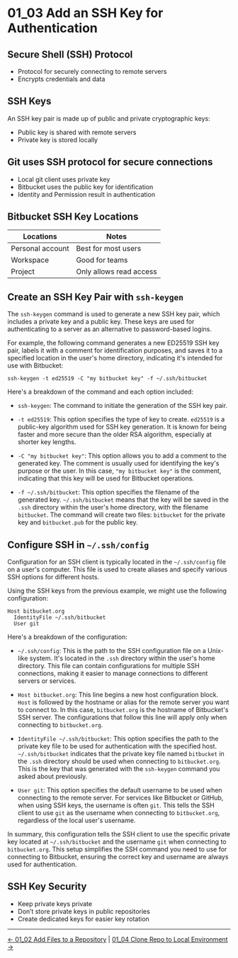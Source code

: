 # 01_03 Add an SSH Key for Authentication

## Secure Shell (SSH) Protocol
- Protocol for securely connecting to remote servers
- Encrypts credentials and data

## SSH Keys
An SSH key pair is made up of public and private cryptographic keys:

- Public key is shared with remote servers
- Private key is stored locally

## Git uses SSH protocol for secure connections
- Local git client uses private key
- Bitbucket uses the public key for identification
- Identity and Permission result in authentication

## Bitbucket SSH Key Locations

|Locations        |Notes                  |
|-----------------|-----------------------|
|Personal account |Best for most users    |
|Workspace        |Good for teams         |
|Project          |Only allows read access|

## Create an SSH Key Pair with `ssh-keygen`
The `ssh-keygen` command is used to generate a new SSH key pair, which includes a private key and a public key. These keys are used for authenticating to a server as an alternative to password-based logins. 


For example, the following command generates a new ED25519 SSH key pair, labels it with a comment for identification purposes, and saves it to a specified location in the user's home directory, indicating it's intended for use with Bitbucket:


```
ssh-keygen -t ed25519 -C "my bitbucket key" -f ~/.ssh/bitbucket
```

Here's a breakdown of the command and each option included:


- `ssh-keygen`: The command to initiate the generation of the SSH key pair.

- `-t ed25519`: This option specifies the type of key to create. `ed25519` is a public-key algorithm used for SSH key generation. It is known for being faster and more secure than the older RSA algorithm, especially at shorter key lengths.

- `-C "my bitbucket key"`: This option allows you to add a comment to the generated key. The comment is usually used for identifying the key's purpose or the user. In this case, `"my bitbucket key"` is the comment, indicating that this key will be used for Bitbucket operations.

- `-f ~/.ssh/bitbucket`: This option specifies the filename of the generated key. `~/.ssh/bitbucket` means that the key will be saved in the `.ssh` directory within the user's home directory, with the filename `bitbucket`. The command will create two files: `bitbucket` for the private key and `bitbucket.pub` for the public key.

## Configure SSH in `~/.ssh/config`
Configuration for an SSH client is  typically located in the `~/.ssh/config` file on a user's computer. This file is used to create aliases and specify various SSH options for different hosts.

Using the SSH keys from  the previous example, we might use the following configuration:

```
Host bitbucket.org
  IdentityFile ~/.ssh/bitbucket
  User git
```


Here's a breakdown of the configuration:

- `~/.ssh/config`: This is the path to the SSH configuration file on a Unix-like system. It's located in the `.ssh` directory within the user's home directory. This file can contain configurations for multiple SSH connections, making it easier to manage connections to different servers or services.

- `Host bitbucket.org`: This line begins a new host configuration block. `Host` is followed by the hostname or alias for the remote server you want to connect to. In this case, `bitbucket.org` is the hostname of Bitbucket's SSH server. The configurations that follow this line will apply only when connecting to `bitbucket.org`.

- `IdentityFile ~/.ssh/bitbucket`: This option specifies the path to the private key file to be used for authentication with the specified host. `~/.ssh/bitbucket` indicates that the private key file named `bitbucket` in the `.ssh` directory should be used when connecting to `bitbucket.org`. This is the key that was generated with the `ssh-keygen` command you asked about previously.

- `User git`: This option specifies the default username to be used when connecting to the remote server. For services like Bitbucket or GitHub, when using SSH keys, the username is often `git`. This tells the SSH client to use `git` as the username when connecting to `bitbucket.org`, regardless of the local user's username.

In summary, this configuration tells the SSH client to use the specific private key located at `~/.ssh/bitbucket` and the username `git` when connecting to `bitbucket.org`. This setup simplifies the SSH command you need to use for connecting to Bitbucket, ensuring the correct key and username are always used for authentication.

## SSH Key Security
- Keep private keys private
- Don’t store private keys in public repositories
- Create dedicated keys for easier key rotation


<!-- FooterStart -->
---
[← 01_02 Add Files to a Repository](../01_02_add_files/README.md) | [01_04 Clone Repo to Local Environment →](../01_04_clone_repo/README.md)
<!-- FooterEnd -->
